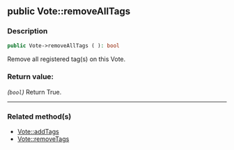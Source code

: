 ## public Vote::removeAllTags

### Description    

```php
public Vote->removeAllTags ( ): bool
```

Remove all registered tag(s) on this Vote.
    

### Return value:   

*(```bool```)* Return True.


---------------------------------------

### Related method(s)      

* [Vote::addTags](/Docs/MethodsReferences/Vote%20Class/public%20Vote--addTags.md)    
* [Vote::removeTags](/Docs/MethodsReferences/Vote%20Class/public%20Vote--removeTags.md)    
